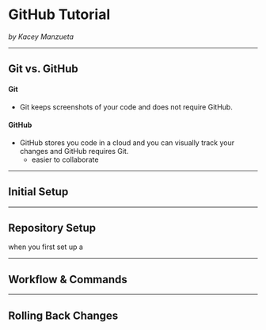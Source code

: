 # GitHub Tutorial

_by Kacey Manzueta_

---
## Git vs. GitHub
#### Git 
* Git keeps screenshots of your code and does not require GitHub.  
#### GitHub
* GitHub stores you code in a cloud and you can visually track your changes and GitHub requires Git.
  * easier to collaborate 



---
## Initial Setup




---
## Repository Setup
when you first set up a 


---
## Workflow & Commands



---
## Rolling Back Changes